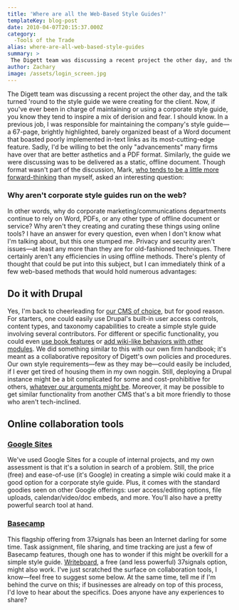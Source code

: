 ```yaml
---
title: 'Where are all the Web-Based Style Guides?'
templateKey: blog-post
date: 2010-04-07T20:15:37.000Z
category: 
  -Tools of the Trade
alias: where-are-all-web-based-style-guides
summary: > 
 The Digett team was discussing a recent project the other day, and the talk turned 'round to the style guide we were creating for the client. Now, if you've ever been in charge of maintaining or using a corporate style guide, you know they tend to inspire a mix of derision and fear. I should know. In a previous job, I was responsible for maintaining the company's style guide—a 67-page, brightly highlighted, barely organized beast of a Word document that boasted poorly implemented in-text links as its most-cutting-edge feature.
author: Zachary
image: /assets/login_screen.jpg
---
```


The Digett team was discussing a recent project the other day, and the talk turned 'round to the style guide we were creating for the client. Now, if you've ever been in charge of maintaining or using a corporate style guide, you know they tend to inspire a mix of derision and fear. I should know. In a previous job, I was responsible for maintaining the company's style guide—a 67-page, brightly highlighted, barely organized beast of a Word document that boasted poorly implemented in-text links as its most-cutting-edge feature. Sadly, I'd be willing to bet the only "advancements" many firms have over that are better asthetics and a PDF format. Similarly, the guide we were discussing was to be delivered as a static, offline document. Though format wasn't part of the discussion, Mark, [who tends to be a little more forward-thinking](/2010/02/25/real-barrier-change) than myself, asked an interesting question:

### Why aren't corporate style guides run on the web?

In other words, why do corporate marketing/communications departments continue to rely on Word, PDFs, or any other type of offline document or service? Why aren't they creating and curating these things using online tools? I have an answer for every question, even when I don't know what I'm talking about, but this one stumped me. Privacy and security aren't issues—at least any more than they are for old-fashioned techniques. There certainly aren't any efficiencies in using offline methods. There's plenty of thought that could be put into this subject, but I can immediately think of a few web-based methods that would hold numerous advantages:

Do it with Drupal
-----------------

Yes, I'm back to cheerleading for [our CMS of choice](/2010/03/29/choosing-right-tool-job), but for good reason. For starters, one could easily use Drupal's built-in user access controls, content types, and taxonomy capabilities to create a simple style guide involving several contributors. For different or specific functionality, you could even [use book features](http://drupal.org/node/284) or [add wiki-like behaviors with other modules](http://civicactions.com/blog/modules_for_building_drupal_wikis). We did something similar to this with our own firm handbook; it's meant as a collaborative repository of Digett's own policies and procedures. Our own style requirements—few as they may be—could easily be included, if I ever get tired of housing them in my own noggin. Still, deploying a Drupal instance might be a bit complicated for some and cost-prohibitive for others, [whatever our arguments might be](/2009/01/22/drupal-selling-points). Moreover, it may be possible to get similar functionality from another CMS that's a bit more friendly to those who aren't tech-inclined.

Online collaboration tools
--------------------------

### [Google Sites](http://sites.google.com)

We've used Google Sites for a couple of internal projects, and my own assessment is that it's a solution in search of a problem. Still, the price (free) and ease-of-use (it's Google) in creating a simple wiki could make it a good option for a corporate style guide. Plus, it comes with the standard goodies seen on other Google offerings: user access/editing options, file uploads, calendar/video/doc embeds, and more. You'll also have a pretty powerful search tool at hand.

### [Basecamp](http://basecamphq.com/)

This flagship offering from 37signals has been an Internet darling for some time. Task assignment, file sharing, and time tracking are just a few of Basecamp features, though one has to wonder if this might be overkill for a simple style guide. [Writeboard](http://writeboard.com/ "Writeboard"), a free (and less powerful) 37signals option, might also work. I've just scratched the surface on collaboration tools, I know—feel free to suggest some below. At the same time, tell me if I'm behind the curve on this; if businesses are already on top of this process, I'd love to hear about the specifics. Does anyone have any experiences to share?